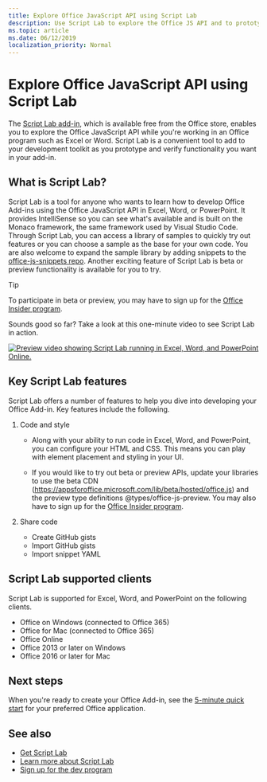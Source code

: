 ```yaml
---
title: Explore Office JavaScript API using Script Lab
description: Use Script Lab to explore the Office JS API and to prototype functionality.
ms.topic: article
ms.date: 06/12/2019
localization_priority: Normal
---
```


# Explore Office JavaScript API using Script Lab

The [Script Lab add-in](https://store.office.com/app.aspx?assetid=WA104380862), which is available free from the Office store, enables you to explore the Office JavaScript API while you're working in an Office program such as Excel or Word. Script Lab is a convenient tool to add to your development toolkit as you prototype and verify functionality you want in your add-in.

## What is Script Lab?

Script Lab is a tool for anyone who wants to learn how to develop Office Add-ins using the Office JavaScript API in Excel, Word, or PowerPoint. It provides IntelliSense so you can see what's available and is built on the Monaco framework, the same framework used by Visual Studio Code. Through Script Lab, you can access a library of samples to quickly try out features or you can choose a sample as the base for your own code. You are also welcome to expand the sample library by adding snippets to the [office-js-snippets repo](https://github.com/OfficeDev/office-js-snippets#office-js-snippets). Another exciting feature of Script Lab is beta or preview functionality is available for you to try.

> [!TIP]
> To participate in beta or preview, you may have to sign up for the [Office Insider program](https://products.office.com/office-insider).

Sounds good so far? Take a look at this one-minute video to see Script Lab in action.

[![Preview video showing Script Lab running in Excel, Word, and PowerPoint Online.](../images/screenshot-wide-youtube.png 'Script Lab preview video')](https://aka.ms/scriptlabvideo)

## Key Script Lab features

Script Lab offers a number of features to help you dive into developing your Office Add-in. Key features include the following.

1. Code and style

   - Along with your ability to run code in Excel, Word, and PowerPoint, you can configure your HTML and CSS. This means you can play with element placement and styling in your UI.

   - If you would like to try out beta or preview APIs, update your libraries to use the beta CDN (https://appsforoffice.microsoft.com/lib/beta/hosted/office.js) and the preview type definitions @types/office-js-preview. You may also have to sign up for the [Office Insider program](https://products.office.com/office-insider).

1. Share code
   - Create GitHub gists
   - Import GitHub gists
   - Import snippet YAML

## Script Lab supported clients

Script Lab is supported for Excel, Word, and PowerPoint on the following clients.

- Office on Windows (connected to Office 365)
- Office for Mac (connected to Office 365)
- Office Online
- Office 2013 or later on Windows
- Office 2016 or later for Mac

## Next steps

When you're ready to create your Office Add-in, see the [5-minute quick start](/office/dev/add-ins/#5-minute-quick-starts) for your preferred Office application.

## See also

- [Get Script Lab](https://store.office.com/app.aspx?assetid=WA104380862)
- [Learn more about Script Lab](https://github.com/OfficeDev/script-lab#script-lab-a-microsoft-garage-project)
- [Sign up for the dev program](https://developer.microsoft.com/office/dev-program)
